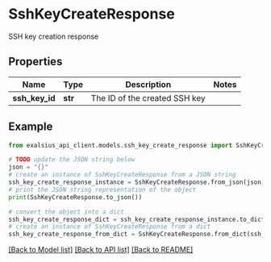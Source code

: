 # SshKeyCreateResponse

SSH key creation response

## Properties

Name | Type | Description | Notes
------------ | ------------- | ------------- | -------------
**ssh_key_id** | **str** | The ID of the created SSH key | 

## Example

```python
from exalsius_api_client.models.ssh_key_create_response import SshKeyCreateResponse

# TODO update the JSON string below
json = "{}"
# create an instance of SshKeyCreateResponse from a JSON string
ssh_key_create_response_instance = SshKeyCreateResponse.from_json(json)
# print the JSON string representation of the object
print(SshKeyCreateResponse.to_json())

# convert the object into a dict
ssh_key_create_response_dict = ssh_key_create_response_instance.to_dict()
# create an instance of SshKeyCreateResponse from a dict
ssh_key_create_response_from_dict = SshKeyCreateResponse.from_dict(ssh_key_create_response_dict)
```
[[Back to Model list]](../README.md#documentation-for-models) [[Back to API list]](../README.md#documentation-for-api-endpoints) [[Back to README]](../README.md)


